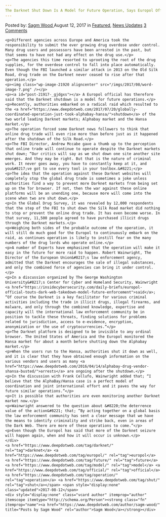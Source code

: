 ```yaml
---
The Darknet Shut Down Is A Model for Future Operation, Says Europol Official
---
```

<article class="post-listing post-21917 post type-post status-publish format-standard has-post-thumbnail hentry  tag-darknet tag-europol tag-future tag-model tag-official tag-operation tag-shut">
    <div class="post-inner">
        <span>Posted by: <a href="https://www.deepdotweb.com/author/sagm-wood/" title="">Sagm Wood </a></span>
    <span>August 12, 2017</span>
    <span>in <a href="https://www.deepdotweb.com/category/deepdot-news/" rel="category tag">Featured</a>, <a href="https://www.deepdotweb.com/category/news-updates/" rel="category tag">News Updates</a></span>
    <span><a href="https://www.deepdotweb.com/2017/08/12/darknet-shut-model-future-operation-says-europol-official/#comments">3 Comments</a></span>
    </p>
    <div class="clear"></div>
    
    <p>Different agencies across Europe and America took the responsibility to submit the ever growing drug overdose under control. Many drug users and possessors have been arrested in the past, but that seems to have not had any effect on the drug use.</p>
    <p>The agencies this time resorted to uprooting the root of the drug supplies, for the overdose control to fall into place automatically. Even though the FBI launched a similar attack in 2013 on the Old Silk Road, drug trade on the Darknet never ceased to rise after that operation.</p>
    <p><img class="wp-image-21920 aligncenter" src="/imgs/2017/08/word-image-7.png" /></p>
    <p><a id="post-21917-_gjdgxs"></a> A Europol official has therefore said that the Darknet shutdown is a model for future operations.</p>
    <p>Recently, authorities embarked on a radical raid which resulted to the <a href="https://www.deepdotweb.com/2017/07/20/globally-coordinated-operation-just-took-alphabay-hansa/">shutdown</a> of the two world leading Darknet markets; Alphabay market and the Hansa market.</p>
    <p>The operation forced some Darknet news followers to think that online drug trade will even rise more than before just as it happened after the shutdown of the Silk Road.</p>
    <p>The FBI Director, Andrew Mccabe gave a thumb up to the perception that online trade will continue to operate despite the Darknet markets shut down; “Our critics will say as we shut down one site another site emerges. And they may be right. But that is the nature of criminal work. It never goes away, you have to constantly keep at it, and you&#8217;ve got to use every tool in your toolbox.&#8221;</p>
    <p>The idea that the operation against these Darknet websites will completely stop the global drug trade is sometimes a joke unless authorities find a way to prevent more Darknet markets from being set up on the Tor browser. If not, then the war against these online platforms will be an unending one, because more will come into the scene when two are shut down.</p>
    <p>In the Global Drug Survey, it was revealed by 12,000 respondents that the step of the FBI to shut down the Silk Road market did nothing to stop or prevent the online drug trade. It has even become worse. In that survey, 11,500 people agreed to have purchased illicit drugs through the Darknet markets.</p>
    <p>Weighing both sides of the probable outcome of the operation, it will still do much good for the Europol to continuously embark on the raid, as continues operation is likely to instill fear on the many numbers of the drug lords who operate online.</p>
    <p>A number of Experts have emphasized that the operation will make it easy in the future for more raid to happen. Robert Wainwright, The Director of the European Union&#8217;s law enforcement agency, admitted that the Darknet encourages the sale of illegal substances, and only the combined force of agencies can bring it under control.</p>
    <p>In a discussion organized by The George Washington University&#8217;s Center for Cyber and Homeland Security, Wainwright <a href="https://insidecybersecurity.com/daily-briefs/europol-official-touts-dark-web-takedown-model-future-enforcement">said</a>; “Of course the Darknet is a key facilitator for various criminal activities including the trade in illicit drugs, illegal firearms, and malware, and only through the combined knowledge, expertise and capacity will the international law enforcement community be in position to tackle these threats, finding solutions for problems related to jurisdiction, access to e-evidence, encryption, anonymization or the use of cryptocurrencies.”</p>
    <p>The Darknet platform is designed to be invisible to any ordinal browser. The United States of America and the Europol monitored the Hansa market for about a month before shutting down the Alphabay market.</p>
    <p>When the users run to the Hansa, authorities shut it down as well, and it is clear that they have obtained enough information on the various vendors and users as many <a href="https://www.deepdotweb.com/2016/04/14/alphabay-drug-vendor-shansa-busted/">arrests</a> are ongoing after the shutdown.</p>
    <p>In the discussion with Frank Cellufo, Wainwright added that; “I believe that the AlphaBay/Hansa case is a perfect model of coordination and joint international effort and it paves the way for future similar operations.”</p>
    <p>It is possible that authorities are even monitoring another Darknet market now.</p>
    <p>Wainwright answered to the question about &#8220;the deterrence value of the action&#8221; that; “By acting together on a global basis the law enforcement community has sent a clear message that we have the means to identify criminality and strike back, even in areas of the Dark Web. There are more of these operations to come.”</p>
    <p>Even though the Europol has said that more of the Darknet seizure will happen again, when and how it will occur is unknown.</p>
    </div>
    <a href="https://www.deepdotweb.com/tag/darknet/" rel="tag">darknet</a> <a href="https://www.deepdotweb.com/tag/europol/" rel="tag">europol</a> <a href="https://www.deepdotweb.com/tag/future/" rel="tag">future</a> <a href="https://www.deepdotweb.com/tag/model/" rel="tag">model</a> <a href="https://www.deepdotweb.com/tag/official/" rel="tag">official</a> <a href="https://www.deepdotweb.com/tag/operation/" rel="tag">operation</a> <a href="https://www.deepdotweb.com/tag/shut/" rel="tag">shut</a></span> <span style="display:none" class="updated">2017-08-12</span>
    <div style="display:none" class="vcard author" itemprop="author" itemscope itemtype="http://schema.org/Person"><strong class="fn" itemprop="name"><a href="https://www.deepdotweb.com/author/sagm-wood/" title="Posts by Sagm Wood" rel="author">Sagm Wood</a></strong></div>
    
